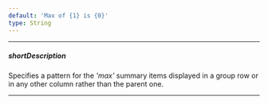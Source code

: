 ```yaml
---
default: 'Max of {1} is {0}'
type: String
---
```

---
##### shortDescription
Specifies a pattern for the *'max'* summary items displayed in a group row or in any other column rather than the parent one.

---

